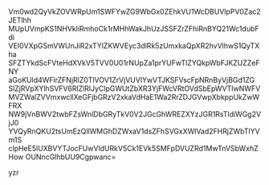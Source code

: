 Vm0wd2QyVkZOVWRpUm1SWFYwZG9WbGx0ZEhkVU1WcDBUVlpPV0Zac2JETlhh
MUpUVmpKS1NHVkliRmhoCk1rMHhWakJhUzJSSFZrZFhiRnBYQ21Wc1dubFdi
VEI0VXpGSmVWUnJiR2xTYlZKWVEyc3dlRk5zUmxkaQpXR2hvVlhwS1QyTXha
SFZTYkdScFVteHdXVkV5TVV0U01rNUpZa1prYUFwTlZYQkpWbFJKZUZZeFNY
aGoKUld4WFlrZFNjRlZ0TlVOV1ZrVjVUVlYwVTJKSFVscFpNRnByVjBGd1ZG
SlZjRVpXYlhSVFV6RlZlRlJyClpGWUtZbXR3YjFWcVRtOVdSbEpWVTIwNWFV
MVZWalZVVmxwcllXeGFjbGRzV2xkaVdHaE1Wa2RrZDJGVwpXbkppUkZwWFRX
NW9jVnBWV2twbFZsWnlDbGRyTkV0V2JGcGhWREZXYzJGR1RsTldiWGg2VjJ0
YVQyRnQKU2tsUmEzQllWMGhDZWxaV1dsZFhSVGxXWlVad2FHRjZWbTlYVm1S
clpHeE5lUXBVYTJocFUwVldURkV5Ck1EVk5SMFpDVUZRd1MwTnVSbWxhZHow
OUNncGlhbUU9Cgpwanc=

yzr